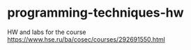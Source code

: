 # programming-techniques-hw
HW and labs for the course https://www.hse.ru/ba/cosec/courses/292691550.html
